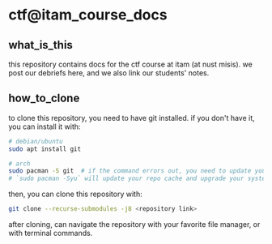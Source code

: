 # ctf@itam_course_docs

## what_is_this

this repository contains docs for the ctf course at itam (at nust misis).
we post our debriefs here, and we also link our students' notes.

## how_to_clone

to clone this repository, you need to have git installed. if you don't have it, you can install it with:

```bash
# debian/ubuntu
sudo apt install git

# arch
sudo pacman -S git  # if the command errors out, you need to update your repo cache (see below)
# `sudo pacman -Syu` will update your repo cache and upgrade your system (partial upgrades are discouraged)
```

then, you can clone this repository with:

```bash
git clone --recurse-submodules -j8 <repository link>
```

after cloning, can navigate the repository with your favorite file manager, or with terminal commands.
